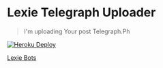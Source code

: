 # Lexie Telegraph Uploader
> I'm uploading Your post Telegraph.Ph

[![Heroku Deploy](https://img.shields.io/badge/Deploy%20To%20Heroku-blueviolet?style=for-the-badge&logo=heroku)](https://heroku.com/deploy?template=https://github.com/viharasenindu/LexieTelegraphUploader)

[Lexie Bots](https://t.me/Lexiebotupdate)
